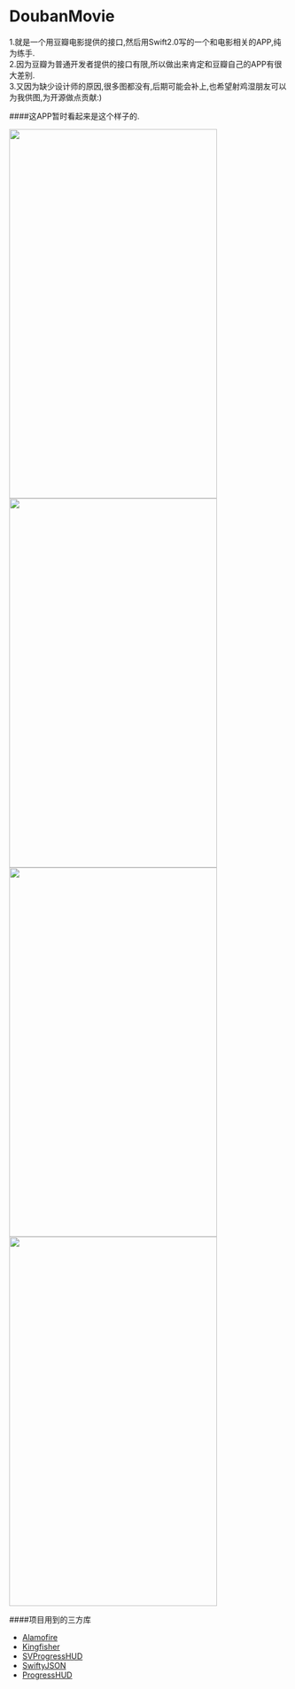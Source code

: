 # DoubanMovie
1.就是一个用豆瓣电影提供的接口,然后用Swift2.0写的一个和电影相关的APP,纯为练手.      
2.因为豆瓣为普通开发者提供的接口有限,所以做出来肯定和豆瓣自己的APP有很大差别.      
3.又因为缺少设计师的原因,很多图都没有,后期可能会补上,也希望射鸡湿朋友可以为我供图,为开源做点贡献:)      

####这APP暂时看起来是这个样子的.


<img src="https://github.com/twoeast/Movies/raw/master/ScreenShot/ScreenShot1.png" height="667" width="375" />
<img src="https://github.com/twoeast/Movies/raw/master/ScreenShot/ScreenShot2.png" height="667" width="375" />
<img src="https://github.com/twoeast/Movies/raw/master/ScreenShot/ScreenShot3.png" height="667" width="375" />
<img src="https://github.com/twoeast/Movies/raw/master/ScreenShot/ScreenShot4.png" height="667" width="375" />


####项目用到的三方库

- [Alamofire](https://github.com/Alamofire/Alamofire)
- [Kingfisher](https://github.com/onevcat/Kingfisher)
- [SVProgressHUD](https://github.com/TransitApp/SVProgressHUD)
- [SwiftyJSON](https://github.com/SwiftyJSON/SwiftyJSON)
- [ProgressHUD](https://github.com/relatedcode/ProgressHUD)

